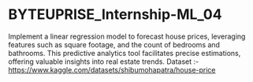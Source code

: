 # BYTEUPRISE_Internship-ML_04

Implement a linear regression model to forecast house prices, leveraging features such as square footage, and the count of bedrooms and bathrooms. This predictive analytics tool facilitates precise estimations, offering valuable insights into real estate trends.
Dataset :- https://www.kaggle.com/datasets/shibumohapatra/house-price
